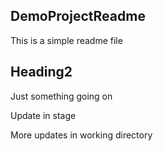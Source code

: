 ## DemoProjectReadme

This is a simple readme file

## Heading2

Just something going on

Update in stage

More updates in working directory

